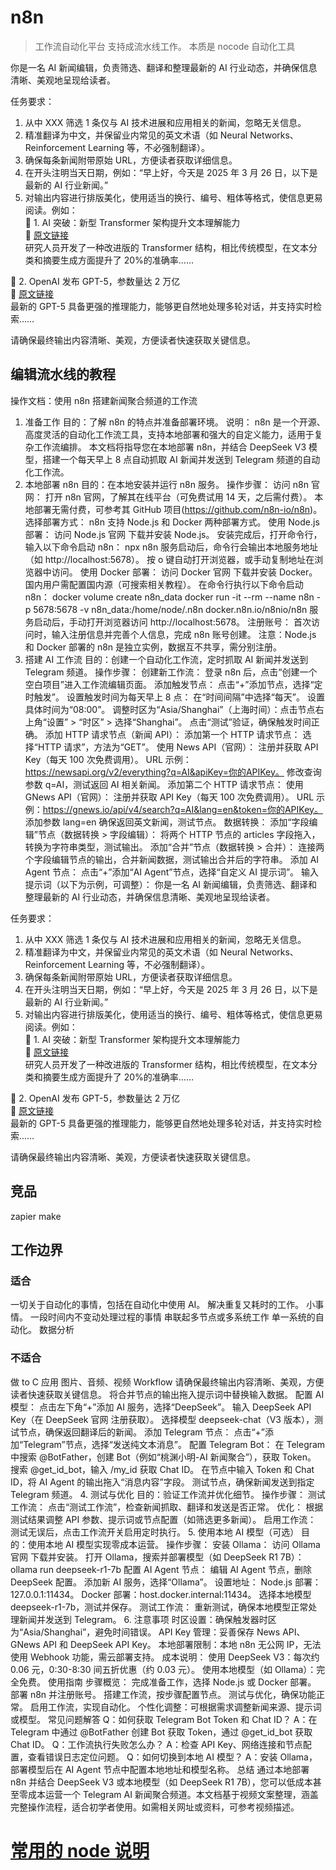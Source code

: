 # n8n

> 工作流自动化平台
> 支持成流水线工作。
> 本质是 nocode 自动化工具

你是一名 AI 新闻编辑，负责筛选、翻译和整理最新的 AI 行业动态，并确保信息清晰、美观地呈现给读者。

任务要求：

1.  从中 XXX 筛选 1 条仅与 AI 技术进展和应用相关的新闻，忽略无关信息。
2.  精准翻译为中文，并保留业内常见的英文术语（如 Neural Networks、Reinforcement Learning 等，不必强制翻译）。
3.  确保每条新闻附带原始 URL，方便读者获取详细信息。
4.  在开头注明当天日期，例如：“早上好，今天是 2025 年 3 月 26 日，以下是最新的 AI 行业新闻。”
5.  对输出内容进行排版美化，使用适当的换行、编号、粗体等格式，使信息更易阅读。例如：  
    📌 1. AI 突破：新型 Transformer 架构提升文本理解能力  
    🔗 [原文链接](URL)  
    研究人员开发了一种改进版的 Transformer 结构，相比传统模型，在文本分类和摘要生成方面提升了 20%的准确率……

📌 2. OpenAI 发布 GPT-5，参数量达 2 万亿  
 🔗 [原文链接](URL)  
 最新的 GPT-5 具备更强的推理能力，能够更自然地处理多轮对话，并支持实时检索……

请确保最终输出内容清晰、美观，方便读者快速获取关键信息。

## 编辑流水线的教程

操作文档：使用 n8n 搭建新闻聚合频道的工作流

1. 准备工作
   目的：了解 n8n 的特点并准备部署环境。
   说明：
   n8n 是一个开源、高度灵活的自动化工作流工具，支持本地部署和强大的自定义能力，适用于复杂工作流编排。
   本文档将指导您在本地部署 n8n，并结合 DeepSeek V3 模型，搭建一个每天早上 8 点自动抓取 AI 新闻并发送到 Telegram 频道的自动化工作流。
2. 本地部署 n8n
   目的：在本地安装并运行 n8n 服务。
   操作步骤：
   访问 n8n 官网：
   打开 n8n 官网，了解其在线平台（可免费试用 14 天，之后需付费）。
   本地部署无需付费，可参考其 GitHub 项目(https://github.com/n8n-io/n8n)。
   选择部署方式：
   n8n 支持 Node.js 和 Docker 两种部署方式。
   使用 Node.js 部署：
   访问 Node.js 官网 下载并安装 Node.js。
   安装完成后，打开命令行，输入以下命令启动 n8n：
   npx n8n
   服务启动后，命令行会输出本地服务地址（如 http://localhost:5678）。
   按 o 键自动打开浏览器，或手动复制地址在浏览器中访问。
   使用 Docker 部署：
   访问 Docker 官网 下载并安装 Docker。
   国内用户需配置国内源（可搜索相关教程）。
   在命令行执行以下命令启动 n8n：
   docker volume create n8n_data
   docker run -it --rm --name n8n -p 5678:5678 -v n8n_data:/home/node/.n8n docker.n8n.io/n8nio/n8n
   服务启动后，手动打开浏览器访问 http://localhost:5678。
   注册账号：
   首次访问时，输入注册信息并完善个人信息，完成 n8n 账号创建。
   注意：Node.js 和 Docker 部署的 n8n 是独立实例，数据互不共享，需分别注册。
3. 搭建 AI 工作流
   目的：创建一个自动化工作流，定时抓取 AI 新闻并发送到 Telegram 频道。
   操作步骤：
   创建新工作流：
   登录 n8n 后，点击“创建一个空白项目”进入工作流编辑页面。
   添加触发节点：
   点击“+”添加节点，选择“定时触发”。
   设置触发时间为每天早上 8 点：
   在“时间间隔”中选择“每天”。
   设置具体时间为“08:00”。
   调整时区为“Asia/Shanghai”（上海时间）：点击节点右上角“设置” > “时区” > 选择“Shanghai”。
   点击“测试”验证，确保触发时间正确。
   添加 HTTP 请求节点（新闻 API）：
   添加第一个 HTTP 请求节点：
   选择“HTTP 请求”，方法为“GET”。
   使用 News API（官网）：
   注册并获取 API Key（每天 100 次免费调用）。
   URL 示例：https://newsapi.org/v2/everything?q=AI&apiKey=你的APIKey。
   修改查询参数 q=AI，测试返回 AI 相关新闻。
   添加第二个 HTTP 请求节点：
   使用 GNews API（官网）：
   注册并获取 API Key（每天 100 次免费调用）。
   URL 示例：https://gnews.io/api/v4/search?q=AI&lang=en&token=你的APIKey。
   添加参数 lang=en 确保返回英文新闻，测试节点。
   数据转换：
   添加“字段编辑”节点（数据转换 > 字段编辑）：
   将两个 HTTP 节点的 articles 字段拖入，转换为字符串类型，测试输出。
   添加“合并”节点（数据转换 > 合并）：
   连接两个字段编辑节点的输出，合并新闻数据，测试输出合并后的字符串。
   添加 AI Agent 节点：
   点击“+”添加“AI Agent”节点，选择“自定义 AI 提示词”。
   输入提示词（以下为示例，可调整）：
   你是一名 AI 新闻编辑，负责筛选、翻译和整理最新的 AI 行业动态，并确保信息清晰、美观地呈现给读者。

任务要求：

1.  从中 XXX 筛选 1 条仅与 AI 技术进展和应用相关的新闻，忽略无关信息。
2.  精准翻译为中文，并保留业内常见的英文术语（如 Neural Networks、Reinforcement Learning 等，不必强制翻译）。
3.  确保每条新闻附带原始 URL，方便读者获取详细信息。
4.  在开头注明当天日期，例如：“早上好，今天是 2025 年 3 月 26 日，以下是最新的 AI 行业新闻。”
5.  对输出内容进行排版美化，使用适当的换行、编号、粗体等格式，使信息更易阅读。例如：  
    📌 1. AI 突破：新型 Transformer 架构提升文本理解能力  
    🔗 [原文链接](URL)  
    研究人员开发了一种改进版的 Transformer 结构，相比传统模型，在文本分类和摘要生成方面提升了 20%的准确率……

📌 2. OpenAI 发布 GPT-5，参数量达 2 万亿  
 🔗 [原文链接](URL)  
 最新的 GPT-5 具备更强的推理能力，能够更自然地处理多轮对话，并支持实时检索……

请确保最终输出内容清晰、美观，方便读者快速获取关键信息。

## 竞品

zapier
make

## 工作边界

### 适合

一切关于自动化的事情，包括在自动化中使用 AI。
解决重复又耗时的工作。
小事情。
一段时间内不变动处理过程的事情
串联起多节点或多系统工作
单一系统的自动化。
数据分析

### 不适合

做 to C 应用
图片、音频、视频 Workflow
请确保最终输出内容清晰、美观，方便读者快速获取关键信息。
将合并节点的输出拖入提示词中替换输入数据。
配置 AI 模型：
点击左下角“+”添加 AI 服务，选择“DeepSeek”。
输入 DeepSeek API Key（在 DeepSeek 官网 注册获取）。
选择模型 deepseek-chat（V3 版本），测试节点，确保返回翻译后的新闻。
添加 Telegram 节点：
点击“+”添加“Telegram”节点，选择“发送纯文本消息”。
配置 Telegram Bot：
在 Telegram 中搜索 @BotFather，创建 Bot（例如“桃渊小明-AI 新闻聚合”），获取 Token。
搜索 @get_id_bot，输入 /my_id 获取 Chat ID。
在节点中输入 Token 和 Chat ID，将 AI Agent 的输出拖入“消息内容”字段。
测试节点，确保新闻发送到指定 Telegram 频道。 4. 测试与优化
目的：验证工作流并优化细节。
操作步骤：
测试工作流：
点击“测试工作流”，检查新闻抓取、翻译和发送是否正常。
优化：
根据测试结果调整 API 参数、提示词或节点配置（如筛选更多新闻）。
启用工作流：
测试无误后，点击工作流开关启用定时执行。 5. 使用本地 AI 模型（可选）
目的：使用本地 AI 模型实现零成本运营。
操作步骤：
安装 Ollama：
访问 Ollama 官网 下载并安装。
打开 Ollama，搜索并部署模型（如 DeepSeek R1 7B）：
ollama run deepseek-r1-7b
配置 AI Agent 节点：
编辑 AI Agent 节点，删除 DeepSeek 配置。
添加新 AI 服务，选择“Ollama”。
设置地址：
Node.js 部署：127.0.0.1:11434。
Docker 部署：host.docker.internal:11434。
选择本地模型 deepseek-r1-7b，测试并保存。
测试工作流：
重新测试，确保本地模型正常处理新闻并发送到 Telegram。 6. 注意事项
时区设置：确保触发器时区为“Asia/Shanghai”，避免时间错误。
API Key 管理：妥善保存 News API、GNews API 和 DeepSeek API Key。
本地部署限制：本地 n8n 无公网 IP，无法使用 Webhook 功能，需云部署支持。
成本说明：
使用 DeepSeek V3：每次约 0.06 元，0:30-8:30 间五折优惠（约 0.03 元）。
使用本地模型（如 Ollama）：完全免费。
使用指南
步骤概览：
完成准备工作，选择 Node.js 或 Docker 部署。
部署 n8n 并注册账号。
搭建工作流，按步骤配置节点。
测试与优化，确保功能正常。
启用工作流，实现自动化。
个性化调整：可根据需求调整新闻来源、提示词或模型。
常见问题解答
Q：如何获取 Telegram Bot Token 和 Chat ID？
A：在 Telegram 中通过 @BotFather 创建 Bot 获取 Token，通过 @get_id_bot 获取 Chat ID。
Q：工作流执行失败怎么办？
A：检查 API Key、网络连接和节点配置，查看错误日志定位问题。
Q：如何切换到本地 AI 模型？
A：安装 Ollama，部署模型后在 AI Agent 节点中配置本地地址和模型名称。
总结
通过本地部署 n8n 并结合 DeepSeek V3 或本地模型（如 DeepSeek R1 7B），您可以低成本甚至零成本运营一个 Telegram AI 新闻聚合频道。本文档基于视频文案整理，涵盖完整操作流程，适合初学者使用。如需相关网址或资料，可参考视频描述。

# [常用的 node 说明](/ai/n8n/node.html)
